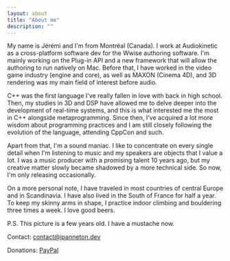 ```yaml
---
layout: about
title: "About me"
description: ""
---
```


My name is Jérémi and I'm from Montréal (Canada). I work at Audiokinetic as a cross-platform software dev for the Wwise authoring software. I'm mainly working on the Plug-in API and a new framework that will allow the authoring to run natively on Mac. Before that, I have worked in the video game industry (engine and core), as well as MAXON (Cinema 4D), and 3D rendering was my main field of interest before audio.

C++ was the first language I've really fallen in love with back in high school. Then, my studies in 3D and DSP have allowed me to delve deeper into the development of real-time systems, and this is what interested me the most in C++ alongside metaprogramming. Since then, I've acquired a lot more wisdom about programming practices and I am still closely following the evolution of the language, attending CppCon and such.

Apart from that, I'm a sound maniac. I like to concentrate on every single detail when I'm listening to music and my speakers are objects that I value a lot. I was a music producer with a promising talent 10 years ago, but my creative matter slowly became shadowed by a more technical side. So now, I'm only releasing occasionally.

On a more personal note, I have traveled in most countries of central Europe and in Scandinavia. I have also lived in the South of France for half a year. To keep my skinny arms in shape, I practice indoor climbing and bouldering three times a week. I love good beers.

P.S. This picture is a few years old. I have a mustache now.

Contact: [contact@jpanneton.dev](mailto:contact@jpanneton.dev)

Donations: [PayPal](https://www.paypal.com/donate/?business=GSXLZSTYDSXUW&no_recurring=0&currency_code=CAD)
